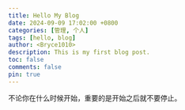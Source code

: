```yaml
---
title: Hello My Blog
date: 2024-09-09 17:02:00 +0800
categories: [管理, 个人]
tags: [hello, blog]
author: <Bryce1010>
description: This is my first blog post.
toc: false
comments: false
pin: true
---
```


不论你在什么时候开始，重要的是开始之后就不要停止。


